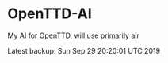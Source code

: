 # OpenTTD-AI
My AI for OpenTTD, will use primarily air

Latest backup: Sun Sep 29 20:20:01 UTC 2019
